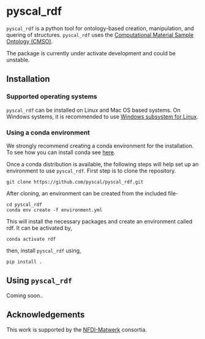 # pyscal_rdf

`pyscal_rdf` is a python tool for ontology-based creation, manipulation, and quering of structures. `pyscal_rdf` uses the [Computational Material Sample Ontology (CMSO)](https://github.com/Materials-Data-Science-and-Informatics/cmso-ontology). 

The package is currently under activate development and could be unstable.

## Installation

### Supported operating systems

`pyscal_rdf` can be installed on Linux and Mac OS based systems. On Windows systems, it is recommended to use  [Windows subsystem for Linux](https://docs.microsoft.com/en-us/windows/wsl/install).

### Using a conda environment

We strongly recommend creating a conda environment for the installation. To see how you can install conda see [here](https://docs.conda.io/projects/conda/en/latest/user-guide/install/).

Once a conda distribution is available, the following steps will help set up an environment to use `pyscal_rdf`. First step is to clone the repository.

```
git clone https://github.com/pyscal/pyscal_rdf.git
```

After cloning, an environment can be created from the included file-

```
cd pyscal_rdf
conda env create -f environment.yml
```

This will install the necessary packages and create an environment called rdf. It can be activated by,

```
conda activate rdf
```

then, install `pyscal_rdf` using,

```
pip install .
```

## Using `pyscal_rdf`

Coming soon..


## Acknowledgements

This work is supported by the [NFDI-Matwerk](https://nfdi-matwerk.de/) consortia.
